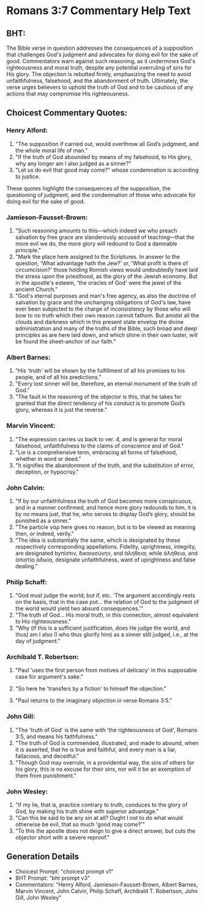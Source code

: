 # Romans 3:7 Commentary Help Text

## BHT:
The Bible verse in question addresses the consequences of a supposition that challenges God's judgment and advocates for doing evil for the sake of good. Commentators warn against such reasoning, as it undermines God's righteousness and moral truth, despite any potential overruling of sins for His glory. The objection is rebutted firmly, emphasizing the need to avoid unfaithfulness, falsehood, and the abandonment of truth. Ultimately, the verse urges believers to uphold the truth of God and to be cautious of any actions that may compromise His righteousness.

## Choicest Commentary Quotes:
### Henry Alford:
1. "The supposition if carried out, would overthrow all God’s judgment, and the whole moral life of man."
2. "If the truth of God abounded by means of my falsehood, to His glory, why any longer am I also judged as a sinner?"
3. "Let us do evil that good may come?" whose condemnation is according to justice.

These quotes highlight the consequences of the supposition, the questioning of judgment, and the condemnation of those who advocate for doing evil for the sake of good.

### Jamieson-Fausset-Brown:
1. "Such reasoning amounts to this—which indeed we who preach salvation by free grace are slanderously accused of teaching—that the more evil we do, the more glory will redound to God a damnable principle."
2. "Mark the place here assigned to the Scriptures. In answer to the question, 'What advantage hath the Jew?' or, 'What profit is there of circumcision?' those holding Romish views would undoubtedly have laid the stress upon the priesthood, as the glory of the Jewish economy. But in the apostle's esteem, 'the oracles of God' were the jewel of the ancient Church."
3. "God's eternal purposes and man's free agency, as also the doctrine of salvation by grace and the unchanging obligations of God's law, have ever been subjected to the charge of inconsistency by those who will bow to no truth which their own reason cannot fathom. But amidst all the clouds and darkness which in this present state envelop the divine administration and many of the truths of the Bible, such broad and deep principles as are here laid down, and which shine in their own luster, will be found the sheet-anchor of our faith."

### Albert Barnes:
1. "His 'truth' will be shown by the fulfillment of all his promises to his people, and of all his predictions."
2. "Every lost sinner will be, therefore, an eternal monument of the truth of God."
3. "The fault in the reasoning of the objector is this, that he takes for granted that the direct tendency of his conduct is to promote God’s glory, whereas it is just the reverse."

### Marvin Vincent:
1. "The expression carries us back to ver. 4, and is general for moral falsehood, unfaithfulness to the claims of conscience and of God." 
2. "Lie is a comprehensive term, embracing all forms of falsehood, whether in word or deed." 
3. "It signifies the abandonment of the truth, and the substitution of error, deception, or hypocrisy."

### John Calvin:
1. "If by our unfaithfulness the truth of God becomes more conspicuous, and in a manner confirmed, and hence more glory redounds to him, it is by no means just, that he, who serves to display God’s glory, should be punished as a sinner."
2. "The particle γὰρ here gives no reason, but is to be viewed as meaning then, or indeed, verily."
3. "The idea is substantially the same, which is designated by these respectively corresponding appellations. Fidelity, uprightness, integrity, are designated byπίστιν, δικαιοσύνην, and ἀλήθεια; while ἀλήθεια, and ἀπιστία ἀδικία, designate unfaithfulness, want of uprightness and false dealing."

### Philip Schaff:
1. "God must judge the world; but if, etc. 'The argument accordingly rests on the basis, that in the case put... the relation of God to the judgment of the world would yield two absurd consequences.'" 
2. "The truth of God... His moral truth, in this connection, almost equivalent to His righteousness."
3. "Why (if this is a sufficient justification, does He judge the world, and thus) am I also (I who thus glorify him) as a sinner still judged, i.e., at the day of judgment."

### Archibald T. Robertson:
1. "Paul 'uses the first person from motives of delicacy' in this supposable case for argument's sake." 

2. "So here he 'transfers by a fiction' to himself the objection." 

3. "Paul returns to the imaginary objection in verse Romans 3:5."

### John Gill:
1. "The 'truth of God' is the same with 'the righteousness of God', Romans 3:5, and means his faithfulness."
2. "The truth of God is commended, illustrated, and made to abound, when it is asserted, that he is true and faithful, and every man is a liar, fallacious, and deceitful."
3. "Though God may overrule, in a providential way, the sins of others for his glory, this is no excuse for their sins, nor will it be an exemption of them from punishment."

### John Wesley:
1. "If my lie, that is, practice contrary to truth, conduces to the glory of God, by making his truth shine with superior advantage."
2. "Can this be said to be any sin at all? Ought I not to do what would otherwise be evil, that so much 'good may come?'"
3. "To this the apostle does not deign to give a direct answer, but cuts the objector short with a severe reproof."


## Generation Details
- Choicest Prompt: "choicest prompt v1"
- BHT Prompt: "bht prompt v3"
- Commentators: "Henry Alford, Jamieson-Fausset-Brown, Albert Barnes, Marvin Vincent, John Calvin, Philip Schaff, Archibald T. Robertson, John Gill, John Wesley"
